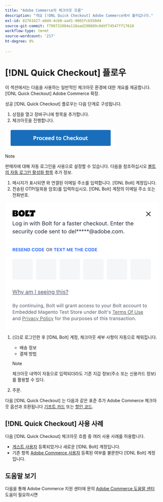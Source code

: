 ```yaml
---
title: "Adobe Commerce의 체크아웃 흐름"
description: "개요 [!DNL Quick Checkout] Adobe Commerce에서 흘러갑니다."
exl-id: 82761627-a0d4-4cb0-aad1-9865fcb550d4
source-git-commit: f790732804e110aad298689c0ddf74547ff17618
workflow-type: tm+mt
source-wordcount: '217'
ht-degree: 0%

---
```


# [!DNL Quick Checkout] 플로우

이 섹션에서는 다음을 사용하는 일반적인 체크아웃 환경에 대한 개요를 제공합니다. [!DNL Quick Checkout] Adobe Commerce 확장.

성공 [!DNL Quick Checkout] 플로우는 다음 단계로 구성됩니다.

1. 상점을 열고 장바구니에 항목을 추가합니다.
1. 체크아웃을 진행합니다.

![체크아웃](assets/proceed-checkout.png)

>[!NOTE]
>
> 판매자에 대해 자동 로그인을 사용으로 설정할 수 있습니다. 다음을 참조하십시오 [볼트의 자동 로그인 활성화 항목](https://help.bolt.com/products/embedded/direct-api/auto-login/) 추가 정보.

1. 메시지가 표시되면 와 연결된 이메일 주소를 입력합니다. [!DNL Bolt] 계정입니다.
1. 전송된 OTP(일회용 암호)를 입력하십시오. [!DNL Bolt] 계정의 이메일 주소 또는 전화번호.

![OTP 팝업](assets/new-logo-otp-email.png)

1. (으)로 로그인한 후 [!DNL Bolt] 계정, 체크아웃 세부 사항이 자동으로 채워집니다.

   - 배송 정보
   - 결제 방법

   >[!NOTE]
   >
   > 체크아웃 내역이 자동으로 입력되더라도 기존 지갑 정보(주소 또는 신용카드 정보)를 활용할 수 있다.

1. 주문.

다음 [!DNL Quick Checkout] 는 다음과 같은 표준 추가 Adobe Commerce 체크아웃 옵션과 호환됩니다 [기프트 카드](https://docs.magento.com/user-guide/catalog/product-gift-card.html) 또는 [할인 코드](https://docs.magento.com/user-guide/marketing/price-rules-cart-coupon.html).

## [!DNL Quick Checkout] 사용 사례

다음 [!DNL Quick Checkout] 체크아웃 흐름 중 여러 사용 사례를 허용합니다.

- [게스트 사용자](../quick-checkout/checkout-bolt.md) 등록되었거나 새로운 [!DNL Bolt] 계정입니다.
- 기존 항목 [Adobe Commerce 사용자](../quick-checkout/checkout-adobe-commerce.md) 등록된 여부를 불문한다 [!DNL Bolt] 계정입니다.

## 도움말 보기

다음을 통해 Adobe Commerce 지원 센터에 문의 [Adobe Commerce 도움말 센터](https://experienceleague.adobe.com/docs/commerce-knowledge-base/kb/overview.html) 도움이 필요하시면
